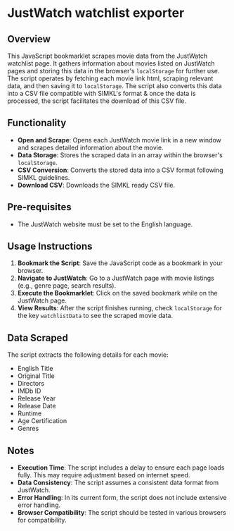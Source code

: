 # JustWatch watchlist exporter

## Overview
This JavaScript bookmarklet scrapes movie data from the JustWatch watchlist page. It gathers information about movies listed on JustWatch pages and storing this data in the browser's `localStorage` for further use. The script operates by fetching each movie link html, scraping relevant data, and then saving it to `localStorage`. The script also converts this data into a CSV file compatible with SIMKL's format & once the data is processed, the script facilitates the download of this CSV file.

## Functionality
- **Open and Scrape**: Opens each JustWatch movie link in a new window and scrapes detailed information about the movie.
- **Data Storage**: Stores the scraped data in an array within the browser's `localStorage`.
- **CSV Conversion**: Converts the stored data into a CSV format following SIMKL guidelines.
- **Download CSV**: Downloads the SIMKL ready CSV file.

## Pre-requisites
- The JustWatch website must be set to the English language.

## Usage Instructions
1. **Bookmark the Script**: Save the JavaScript code as a bookmark in your browser.
2. **Navigate to JustWatch**: Go to a JustWatch page with movie listings (e.g., genre page, search results).
3. **Execute the Bookmarklet**: Click on the saved bookmark while on the JustWatch page.
4. **View Results**: After the script finishes running, check `localStorage` for the key `watchlistData` to see the scraped movie data.

## Data Scraped
The script extracts the following details for each movie:
- English Title
- Original Title
- Directors
- IMDb ID
- Release Year
- Release Date
- Runtime
- Age Certification
- Genres

## Notes
- **Execution Time**: The script includes a delay to ensure each page loads fully. This may require adjustment based on internet speed.
- **Data Consistency**: The script assumes a consistent data format from JustWatch.
- **Error Handling**: In its current form, the script does not include extensive error handling.
- **Browser Compatibility**: The script should be tested in various browsers for compatibility.
